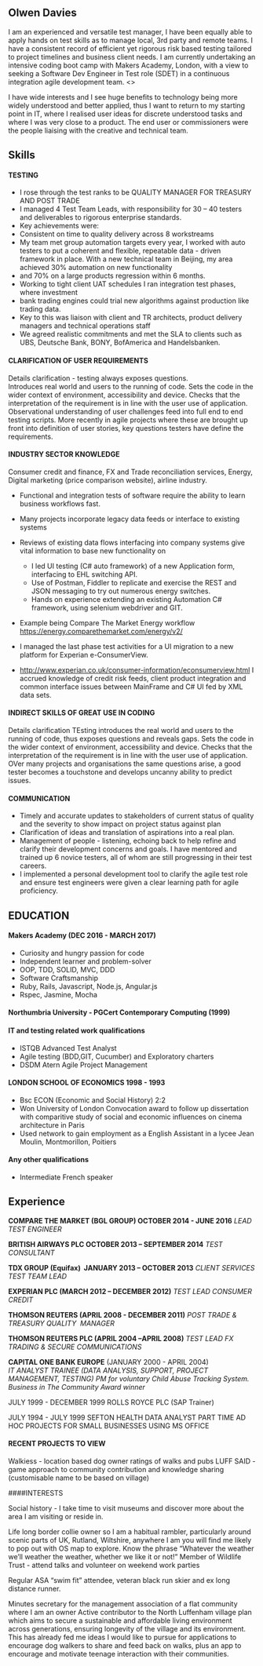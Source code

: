 ## Olwen Davies
I am an experienced and versatile test manager, I have been equally able to apply hands on test skills as to manage local, 3rd party and remote teams. I have a consistent record of efficient yet rigorous risk based testing tailored to project timelines and business client needs.  I am currently undertaking an intensive coding boot camp with Makers Academy, London, with a view to seeking a Software Dev Engineer in Test role (SDET) in a continuous integration agile development team.  <<Blog here>>

I have wide interests and I see huge benefits to technology being more widely understood and better applied, thus I want to return to my starting point in IT, where I realised user ideas for discrete understood tasks and where I was very close to a product. The end user or commissioners were the people liaising with the creative and technical team.  

## Skills

#### TESTING
- I rose through the test ranks to be QUALITY MANAGER FOR TREASURY AND POST TRADE 
- I managed 4 Test Team Leads, with responsibility for 30 – 40 testers and deliverables to rigorous enterprise standards.   
- Key achievements were:
- Consistent on time to quality delivery across 8 workstreams
- My team met group automation targets every year, I worked with auto testers to put a coherent and flexible, repeatable data - driven framework in place.    With a new technical team in Beijing, my area achieved 30% automation on new functionality
- and 70% on a large products regression within 6 months.  
- Working to tight client UAT schedules I ran integration test phases, where investment 
- bank trading engines could trial new algorithms against production like trading data. 
- Key to this was liaison with client and TR architects, product delivery managers and technical operations staff
- We agreed realistic commitments and met the SLA to clients such as UBS, Deutsche Bank, BONY, BofAmerica and Handelsbanken.

#### CLARIFICATION OF USER REQUIREMENTS
Details clarification - testing always exposes questions.  
Introduces real world and users to the running of code.  Sets the code in the wider context of environment, accessibility and device.  Checks that the interpretation of the requirement is in line with the user use of application. 
Observational understanding of user challenges feed into full end to end testing scripts. More recently in agile projects where these are brought up front into definition of user stories, key questions testers have define the requirements.

#### INDUSTRY SECTOR KNOWLEDGE
Consumer credit and finance, FX and Trade reconciliation services, Energy, Digital marketing (price comparison website), airline industry. 

- Functional and integration tests of software require the ability to learn business workflows fast. 
- Many projects incorporate legacy data feeds or interface to existing systems
- Reviews of existing data flows interfacing into company systems give vital information to base new functionality on

  -   I led UI testing (C# auto framework) of a new Application form, interfacing to EHL switching API. 
  -   Use of Postman, Fiddler to replicate and exercise the REST and JSON messaging to try out numerous energy switches.
  -   Hands on experience extending an existing Automation C# framework, using selenium webdriver and GIT.
- Example being Compare The Market Energy workflow https://energy.comparethemarket.com/energy/v2/

- I managed the last phase test activities for a UI migration to a new platform for Experian e-ConsumerView.
- http://www.experian.co.uk/consumer-information/econsumerview.html
I accrued knowledge of credit risk feeds, client product integration and common interface issues between MainFrame and C# UI
fed by XML data sets. 

#### INDIRECT SKILLS OF GREAT USE IN CODING
Details clarification
TEsting introduces the real world and users to the running of code, thus exposes questions and reveals gaps.  Sets the code in the wider context of environment, accessibility and device. Checks that the interpretation of the requirement is in line with the user use of application.
OVer many projects and organisations the same questions arise, a good tester becomes a touchstone and develops uncanny ability to predict issues.  

#### COMMUNICATION 
- Timely and accurate updates to stakeholders of current status of quality and the severity to show impact on project status against plan
- Clarification of ideas and translation of aspirations into a real plan.
- Management of people - listening, echoing back to help refine and clarify their development concerns and goals. I have mentored and trained up 6 novice testers, all of whom are still progressing in their test careers.
- I implemented a personal development tool to clarify the agile test role and ensure test engineers were given a clear learning path for agile proficiency.


## EDUCATION

#### Makers Academy (DEC 2016 - MARCH 2017)

- Curiosity and hungry passion for code
- Independent learner and problem-solver
- OOP, TDD, SOLID, MVC, DDD
- Software Craftsmanship
- Ruby, Rails, Javascript, Node.js, Angular.js
- Rspec, Jasmine, Mocha

#### Northumbria University - PGCert Contemporary Computing (1999)

#### IT and testing related work qualifications
* ISTQB Advanced Test Analyst
* Agile testing (BDD,GIT, Cucumber) and Exploratory charters
* DSDM Atern Agile Project Management

#### LONDON SCHOOL OF ECONOMICS 1998 - 1993

- Bsc ECON (Economic and Social History) 2:2
- Won University of London Convocation award to follow up dissertation with comparitive study
of social and economic influences on cinema architecture in Paris
- Used network to gain employment as a English Assistant in a lycee Jean Moulin, Montmorillon, Poitiers

#### Any other qualifications
- Intermediate French speaker

## Experience

**COMPARE THE MARKET (BGL GROUP)  OCTOBER 2014 - JUNE 2016**
*LEAD TEST ENGINEER*

**BRITISH AIRWAYS PLC  OCTOBER 2013 – SEPTEMBER 2014**
*TEST CONSULTANT*

**TDX GROUP (Equifax)  JANUARY 2013 – OCTOBER 2013**
*CLIENT SERVICES TEST TEAM LEAD*

**EXPERIAN PLC (MARCH 2012 – DECEMBER 2012)** 
*TEST LEAD CONSUMER CREDIT*  

**THOMSON REUTERS (APRIL 2008 - DECEMBER 2011)**
*POST TRADE & TREASURY QUALITY  MANAGER*

**THOMSON REUTERS PLC (APRIL 2004 –APRIL 2008)**
*TEST LEAD FX TRADING & SECURE COMMUNICATIONS*

**CAPITAL ONE BANK EUROPE** (JANUARY 2000 - APRIL 2004)   
*IT ANALYST TRAINEE  (DATA ANALYSIS, SUPPORT, PROJECT MANAGEMENT, TESTING)*
*PM for voluntary Child Abuse Tracking System. Business in The Community Award winner*

JULY 1999 - DECEMBER 1999 ROLLS ROYCE PLC (SAP Trainer)

JULY 1994 -  JULY 1999 SEFTON HEALTH DATA ANALYST PART TIME
AD HOC PROJECTS FOR SMALL BUSINESSES USING MS OFFICE

#### RECENT PROJECTS TO VIEW
Walkiess - location based dog owner ratings of walks and pubs
LUFF SAID - game approach to community contribution and knowledge sharing (customisable name to be based on village)

####INTERESTS

Social history - I take time to visit museums and discover more about the area I am visiting or reside in. 

Life long border collie owner so I am a habitual rambler, particularly around scenic parts of UK, Rutland, Wiltshire, anywhere I am you will find me likely to pop out with OS map to explore.
Know the phrase “Whatever the weather we’ll weather the weather, whether we like it or not!”
Member of Wildlife Trust - attend talks and volunteer on weekend work parties

Regular ASA “swim fit” attendee, veteran black run skier and ex long distance runner.

Minutes secretary for the management association of a flat community where I am an owner
Active contributor to the North Luffenham village plan which aims to secure a sustainable and affordable living environment across generations, ensuring longevity of the village and its environment. 
This has already fed me ideas I would like to pursue for applications to encourage dog walkers to share and feed back on walks, plus an app to encourage and motivate teenage interaction with their communities. 
